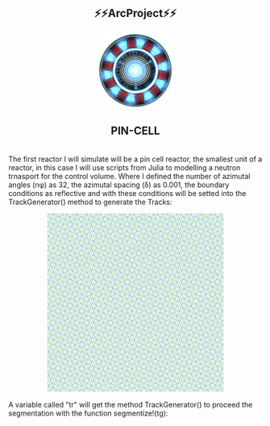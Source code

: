 <h2 align="center">⚡⚡ArcProject⚡⚡</h2>

<p align="center">
<img src="images/Imagem-Reator-Homem-de-Ferro-PNG.png" width="150" alt="accessibility text">
</p>
<p align="center"The project Arc is a agglomerate of repositories write with Julia, Python and R for the study of nuclear reactors.
</p>
<h2 align="center">PIN-CELL</h2>
<br>
The first reactor I will simulate will be a pin cell reactor, the smallest unit of a reactor, in this case I will use scripts from Julia to modelling a neutron trnasport for the control volume. 
Where I defined the number of azimutal angles (nφ) as 32, the azimutal spacing (δ) as 0.001, the boundary conditions as reflective and with these conditions will be setted into the TrackGenerator() method to generate the Tracks:
<br> 
<p align="center">
<img src="pincell-tracks.png" width="350" alt="accessibility text">
</p>
A variable called "tr" will get the method TrackGenerator() to proceed the segmentation with the function segmentize!(tg):
<p align="center">
  
  </p>
